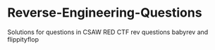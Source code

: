 # Reverse-Engineering-Questions
Solutions for questions in CSAW RED CTF rev questions babyrev and flippityflop
